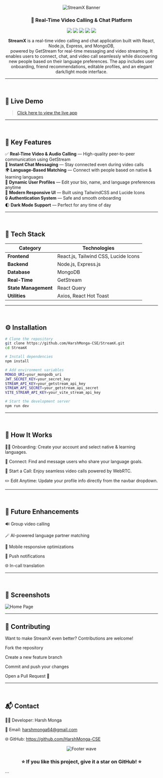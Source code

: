 <!-- 🌈 Fancy Banner Section -->
<p align="center">
  <img src="https://capsule-render.vercel.app/api?type=waving&color=0:007BFF,100:00BFFF&height=200&section=header&text=StreamX%20🌐&fontSize=50&fontColor=ffffff&animation=fadeIn&fontAlignY=35" alt="StreamX Banner" />
</p>

<h3 align="center">🚀 Real-Time Video Calling & Chat Platform</h3>

<p align="center">
  <img src="https://img.shields.io/badge/React-18.0-blue?logo=react" />
  <img src="https://img.shields.io/badge/TailwindCSS-v3.4-06B6D4?logo=tailwindcss" />
  <img src="https://img.shields.io/badge/Node.js-Express-43853D?logo=node.js" />
  <img src="https://img.shields.io/badge/MongoDB-Database-47A248?logo=mongodb" />
  <img src="https://img.shields.io/badge/GetStream-RealTime%20API-0063F7?logo=getstream&logoColor=white" />
</p>


<p align="center">
  <b>StreamX</b> is a real-time video calling and chat application built with React, Node.js, Express, and MongoDB,<br> powered by GetStream for real-time messaging and video streaming.
  It enables users to connect, chat, and video call seamlessly while discovering new people based on their language preferences.
The app includes user onboarding, friend recommendations, editable profiles, and an elegant dark/light mode interface.
</p>

---

<br>

## 🔗 Live Demo

> [Click here to view the live app](https://streamx-91bx.onrender.com) 

---

 <br>
 
## 🌟 Key Features  

✅ **Real-Time Video & Audio Calling** — High-quality peer-to-peer communication using GetStream  
💬 **Instant Chat Messaging** — Stay connected even during video calls  
🌍 **Language-Based Matching** — Connect with people based on native & learning languages  
👤 **Dynamic User Profiles** — Edit your bio, name, and language preferences anytime  
🎨 **Modern Responsive UI** — Built using TailwindCSS and Lucide Icons  
🔒 **Authentication System** — Safe and smooth onboarding  
🌓 **Dark Mode Support** — Perfect for any time of day  

---

 <br>


## 🧰 Tech Stack  

| Category | Technologies |
|-----------|--------------|
| **Frontend** | React.js, Tailwind CSS, Lucide Icons |
| **Backend** | Node.js, Express.js |
| **Database** | MongoDB |
| **Real-Time** | GetStream |
| **State Management** | React Query |
| **Utilities** | Axios, React Hot Toast |

---

 <br>


## ⚙️ Installation  

```bash
# Clone the repository
git clone https://github.com/HarshMonga-CSE/StreamX.git
cd StreamX

# Install dependencies
npm install

# Add environment variables
MONGO_URI=your_mongodb_uri
JWT_SECRET_KEY=your_secret_key
STREAM_API_KEY=your_getstream_api_key
STREAM_API_SECRET=your_getstream_api_secret
VITE_STREAM_API_KEY=your_vite_stream_api_key

# Start the development server
npm run dev
```
---

 <br>


## 🧭 How It Works

🧑‍💻 Onboarding: Create your account and select native & learning languages.

💬 Connect: Find and message users who share your language goals.

🎥 Start a Call: Enjoy seamless video calls powered by WebRTC.

✏️ Edit Anytime: Update your profile info directly from the navbar dropdown.

---

 <br>


## 🚀 Future Enhancements

🔊 Group video calling

🪄 AI-powered language partner matching

📱 Mobile responsive optimizations

🔔 Push notifications

🌐 In-call translation

---

 <br>


## 📸 Screenshots

![Home Page](./screenshots/home.png)



---

## 🤝 Contributing

Want to make StreamX even better? Contributions are welcome!

Fork the repository

Create a new feature branch

Commit and push your changes

Open a Pull Request 🚀

---

 <br>


## 📬 Contact

👨‍💻 Developer: Harsh Monga

📧 Email: harshmonga64@gmail.com

🌐 GitHub: https://github.com/HarshMonga-CSE

<p align="center"> <img src="https://capsule-render.vercel.app/api?type=waving&color=0:007BFF,100:00BFFF&height=120&section=footer" alt="Footer wave" /> </p> <h3 align="center">⭐ If you like this project, give it a star on GitHub! ⭐</h3> ```
